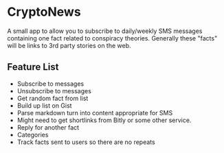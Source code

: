 # CryptoNews

A small app to allow you to subscribe to daily/weekly SMS messages containing one fact related to conspiracy theories. Generally these "facts" will be links to 3rd party stories on the web.


## Feature List

* Subscribe to messages
* Unsubscribe to messages
* Get random fact from list
* Build up list on Gist
* Parse markdown turn into content appropriate for SMS
* Might need to get shortlinks from Bitly or some other service.
* Reply for another fact
* Categories
* Track facts sent to users so there are no repeats